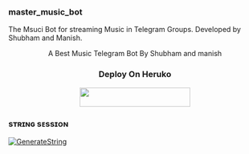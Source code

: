 ### master_music_bot
The Msuci Bot for streaming Music in Telegram Groups. Developed by Shubham and Manish.
<p align="center">A Best Music Telegram Bot By Shubham and manish</p>


 <h3 align="center">
    Deploy On Heruko
</h3>

<p align="center"><a href="https://dashboard.heroku.com/new?template=https://github.com/Error404Shubh/MasterMusicBot"> <img src="https://img.shields.io/badge/Deploy%20On%20Heroku-black?style=for-the-badge&logo=heroku" width="220" height="38.45"/></a></p>


### sᴛʀɪɴɢ sᴇssɪᴏɴ

[![GenerateString](https://img.shields.io/badge/repl.it-generateString-black)](https://t.me/Hana_Session_Bot)
